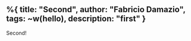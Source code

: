 %{
  title: "Second",
  author: "Fabricio Damazio",
  tags: ~w(hello),
  description: "first"
}
---
Second! 
